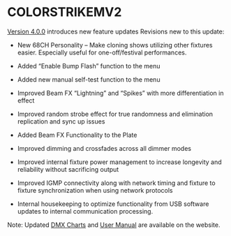 # COLORSTRIKEMV2

[Version 4.0.0](https://github.com/Chauvet-Pro/COLORSTRIKEMV2/blob/e57f05366d8f4443292547eed944bc5aa45f9235/Firmware/V4_0_0_01-15-2024_Color%20Strike%20M.zip) introduces new feature updates
Revisions new to this update:
-	New 68CH Personality – Make cloning shows utilizing other fixtures easier. Especially useful for one-off/festival performances.

-	Added “Enable Bump Flash” function to the menu

-	Added new manual self-test function to the menu

-	Improved Beam FX “Lightning” and “Spikes” with more differentiation in effect

-	Improved random strobe effect for true randomness and elimination replication and sync up issues

-	Added Beam FX Functionality to the Plate

-	Improved dimming and crossfades across all dimmer modes

-	Improved internal fixture power management to increase longevity and reliability without sacrificing output

-	Improved IGMP connectivity along with network timing and fixture to fixture synchronization when using network protocols

-	Internal housekeeping to optimize functionality from USB software updates to internal communication processing.

Note: Updated [DMX Charts](https://www.chauvetprofessional.com/wp-content/uploads/2021/09/Color-STRIKE-M_DMX_Chart_Rev7.pdf) and [User Manual](https://www.chauvetprofessional.com/wp-content/uploads/2021/09/Color_STRIKE_M_UM_Rev12.pdf) are available on the website.

